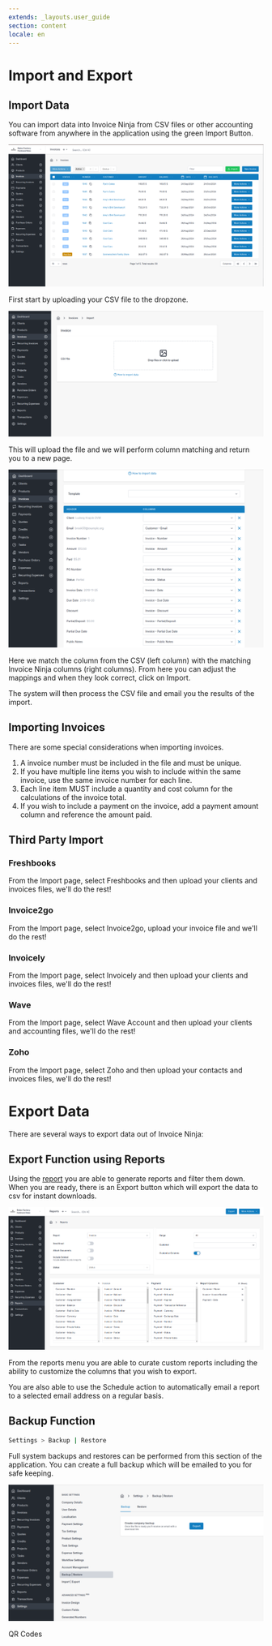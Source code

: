 ```yaml
---
extends: _layouts.user_guide
section: content
locale: en
---
```


# Import and Export

## Import Data

You can import data into Invoice Ninja from CSV files or other accounting software from anywhere in the application using the green Import Button.

![alt text](/assets/images/settings/import_overview.png "CSV Imports")

First start by uploading your CSV file to the dropzone.

![alt text](/assets/images/settings/import_column_matching.png "CSV Mapping")

This will upload the file and we will perform column matching and return you to a new page.

![alt text](/assets/images/settings/import_column_matching2.png "CSV Mapping")

Here we match the column from the CSV (left column) with the matching Invoice Ninja columns (right columns). From here you can adjust the mappings and when they look correct, click on Import.

The system will then process the CSV file and email you the results of the import.

## Importing Invoices

There are some special considerations when importing invoices.

1. A invoice number must be included in the file and must be unique.
2. If you have multiple line items you wish to include within the same invoice, use the same invoice number for each line.
3. Each line item MUST include a quantity and cost column for the calculations of the invoice total.
4. If you wish to include a payment on the invoice, add a payment amount column and reference the amount paid.

## Third Party Import

### Freshbooks

From the Import page, select Freshbooks and then upload your clients and invoices files, we'll do the rest!

### Invoice2go

From the Import page, select Invoice2go, upload your invoice file and we'll do the rest!

### Invoicely

From the Import page, select Invoicely and then upload your clients and invoices files, we'll do the rest!

### Wave

From the Import page, select Wave Account and then upload your clients and accounting files, we'll do the rest!

### Zoho

From the Import page, select Zoho and then upload your contacts and invoices files, we'll do the rest!

# Export Data

There are several ways to export data out of Invoice Ninja:

## Export Function using Reports

Using the [report](/en/reports) you are able to generate reports and filter them down. When you are ready, there is an Export button which will export the data to csv for instant downloads.

![alt text](/assets/images/settings/export_report.png "Exports")

From the reports  menu you are able to curate custom reports including the ability to customize the columns that you wish to export.

You are also able to use the Schedule action to automatically email a report to a selected email address on a regular basis.

## Backup Function

```bash
Settings > Backup | Restore
```

Full system backups and restores can be performed from this section of the application. You can create a full backup which will be emailed to you for safe keeping.

![alt text](/assets/images/settings/export_backup.png "Backup Exports")


<x-next url=/en/qr-codes>QR Codes</x-next>
